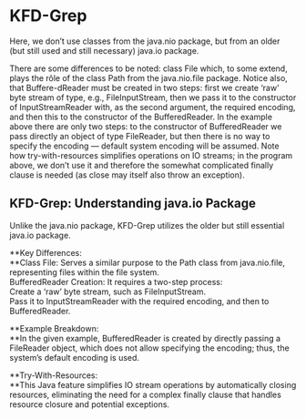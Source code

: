 # KFD-Grep

Here, we don’t use classes from the java.nio package, but from an older (but still used
and still necessary) java.io package.  

There are some differences to be noted: class File which, to some extend, plays the rôle of the class Path from the java.nio.file package. Notice also, that Buffere-dReader must be created in two steps: first we create ‘raw’ byte stream of type, e.g., FileInputStream, then we pass it to the constructor of InputStreamReader with, as
the second argument, the required encoding, and then this to the constructor of the
BufferedReader. In the example above there are only two steps: to the constructor
of BufferedReader we pass directly an object of type FileReader, but then there is
no way to specify the encoding — default system encoding will be assumed. Note how
try-with-resources simplifies operations on IO streams; in the program above, we don’t
use it and therefore the somewhat complicated finally clause is needed (as close may
itself also throw an exception).


## KFD-Grep: Understanding java.io Package
Unlike the java.nio package, KFD-Grep utilizes the older but still essential java.io package.
  
**Key Differences:  
**Class File: Serves a similar purpose to the Path class from java.nio.file, representing files within the file system.  
BufferedReader Creation: It requires a two-step process:  
Create a ‘raw’ byte stream, such as FileInputStream.  
Pass it to InputStreamReader with the required encoding, and then to BufferedReader.  
  
**Example Breakdown:  
**In the given example, BufferedReader is created by directly passing a FileReader object, which does not allow specifying the encoding; thus, the system’s default encoding is used.  

**Try-With-Resources:  
**This Java feature simplifies IO stream operations by automatically closing resources, eliminating the need for a complex finally clause that handles resource closure and potential exceptions.
